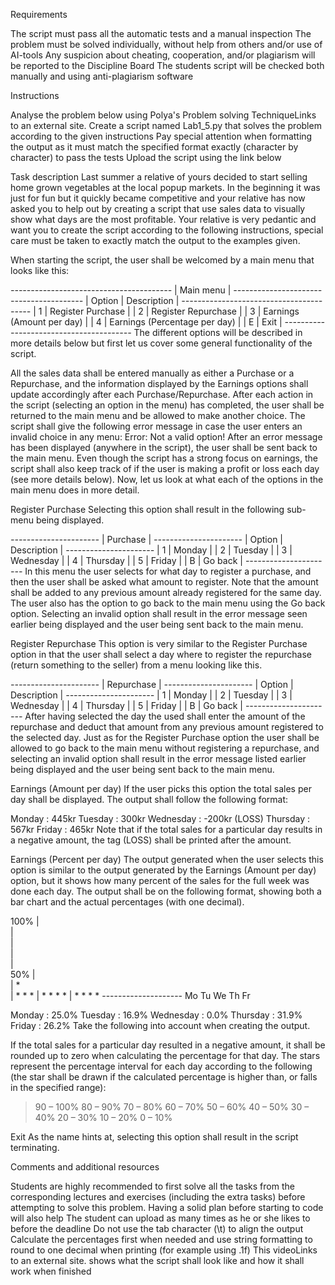 
Requirements

The script must pass all the automatic tests and a manual inspection
The problem must be solved individually, without help from others and/or use of AI-tools
Any suspicion about cheating, cooperation, and/or plagiarism will be reported to the Discipline Board
The students script will be checked both manually and using anti-plagiarism software
 

Instructions

Analyse the problem below using Polya's Problem solving TechniqueLinks to an external site.
Create a script named Lab1_5.py that solves the problem according to the given instructions
Pay special attention when formatting the output as it must match the specified format exactly (character by character) to pass the tests 
Upload the script using the link below
 

Task description
Last summer a relative of yours decided to start selling home grown vegetables at the local popup markets. In the beginning it was just for fun but it quickly became competitive and your relative has now asked you to help out by creating a script that use sales data to visually show what days are the most profitable. Your relative is very pedantic and want you to create the script according to the following instructions, special care must be taken to exactly match the output to the examples given.

When starting the script, the user shall be welcomed by a main menu that looks like this:

*----------------------------------------*
|               Main menu                |
*----------------------------------------*
| Option |          Description          |
*----------------------------------------*
|   1    | Register Purchase             |
|   2    | Register Repurchase           |
|   3    | Earnings (Amount per day)     |
|   4    | Earnings (Percentage per day) |
|   E    | Exit                          |
*----------------------------------------*
The different options will be described in more details below but first let us cover some general functionality of the script.

All the sales data shall be entered manually as either a Purchase or a Repurchase, and the information displayed by the Earnings options shall update accordingly after each Purchase/Repurchase.
After each action in the script (selecting an option in the menu) has completed, the user shall be returned to the main menu and be allowed to make another choice.
The script shall give the following error message in case the user enters an invalid choice in any menu:
Error: Not a valid option!
After an error message has been displayed (anywhere in the script), the user shall be sent back to the main menu.
Even though the script has a strong focus on earnings, the script shall also keep track of if the user is making a profit or loss each day (see more details below).
Now, let us look at what each of the options in the main menu does in more detail.

 

Register Purchase
Selecting this option shall result in the following sub-menu being displayed.

*----------------------*
|       Purchase       |
*----------------------*
| Option | Description |
*----------------------*
|   1    |  Monday     |
|   2    |  Tuesday    |
|   3    |  Wednesday  |
|   4    |  Thursday   |
|   5    |  Friday     |
|   B    |  Go back    |
*----------------------*
In this menu the user selects for what day to register a purchase, and then the user shall be asked what amount to register. Note that the amount shall be added to any previous amount already registered for the same day. The user also has the option to go back to the main menu using the Go back option. Selecting an invalid option shall result in the error message seen earlier being displayed and the user being sent back to the main menu.

 

Register Repurchase
This option is very similar to the Register Purchase option in that the user shall select a day where to register the repurchase (return something to the seller) from a menu looking like this.

*----------------------*
|      Repurchase      |
*----------------------*
| Option | Description |
*----------------------*
|   1    |  Monday     |
|   2    |  Tuesday    |
|   3    |  Wednesday  |
|   4    |  Thursday   |
|   5    |  Friday     |
|   B    |  Go back    |
*----------------------*
After having selected the day the used shall enter the amount of the repurchase and deduct that amount from any previous amount registered to the selected day. Just as for the Register Purchase option the user shall be allowed to go back to the main menu without registering a repurchase, and selecting an invalid option shall result in the error message listed earlier being displayed and the user being sent back to the main menu.

 

Earnings (Amount per day)
If the user picks this option the total sales per day shall be displayed. The output shall follow the following format:

Monday    :        445kr
Tuesday   :        300kr
Wednesday :       -200kr (LOSS)
Thursday  :        567kr
Friday    :        465kr
Note that if the total sales for a particular day results in a negative amount, the tag (LOSS) shall be printed after the amount.

 

Earnings (Percent per day)
The output generated when the user selects this option is similar to the output generated by the Earnings (Amount per day) option, but it shows how many percent of the sales for the full week was done each day. The output shall be on the following format, showing both a bar chart and the actual percentages (with one decimal).

100% |                    
     |                    
     |                    
     |                    
     |                    
 50% |                    
     |              *     
     |  *           *   * 
     |  *   *       *   * 
     |  *   *       *   * 
      --------------------
       Mo  Tu  We  Th  Fr

Monday    :       25.0%
Tuesday   :       16.9%
Wednesday :        0.0%
Thursday  :       31.9%
Friday    :       26.2%
Take the following into account when creating the output.

If the total sales for a particular day resulted in a negative amount, it shall be rounded up to zero when calculating the percentage for that day.
The stars represent the percentage interval for each day according to the following (the star shall be drawn if the calculated percentage is higher than, or falls in the specified range):
>90 – 100%
>80 –  90%
>70 –  80%
>60 –  70%
>50 –  60%
>40 –  50%
>30 –  40%
>20 –  30%
>10 –  20%
>  0 –  10% 
 

Exit
As the name hints at, selecting this option shall result in the script terminating.

 

Comments and additional resources   

Students are highly recommended to first solve all the tasks from the corresponding lectures and exercises (including the extra tasks) before attempting to solve this problem. Having a solid plan before starting to code will also help
The student can upload as many times as he or she likes to before the deadline
Do not use the tab character (\t) to align the output
Calculate the percentages first when needed and use string formatting to round to one decimal when printing (for example using .1f)
This videoLinks to an external site. shows what the script shall look like and how it shall work when finished
